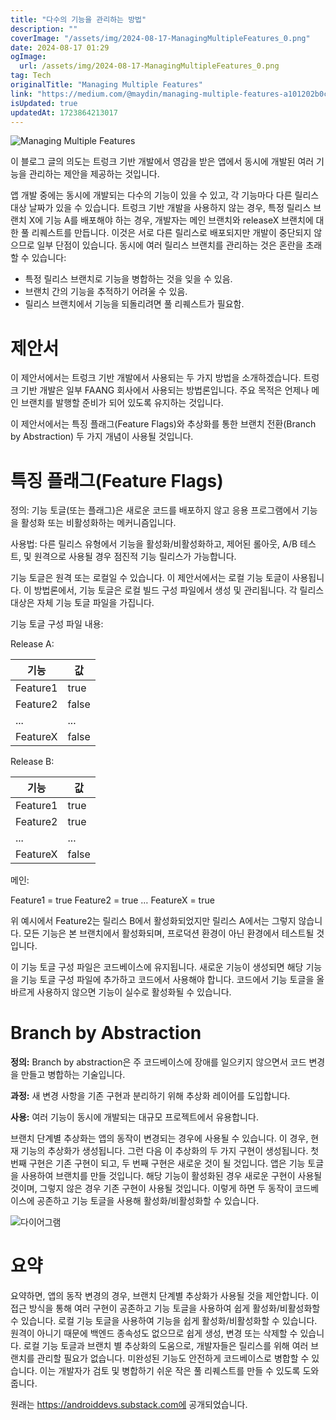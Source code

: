 ```yaml
---
title: "다수의 기능을 관리하는 방법"
description: ""
coverImage: "/assets/img/2024-08-17-ManagingMultipleFeatures_0.png"
date: 2024-08-17 01:29
ogImage:
  url: /assets/img/2024-08-17-ManagingMultipleFeatures_0.png
tag: Tech
originalTitle: "Managing Multiple Features"
link: "https://medium.com/@maydin/managing-multiple-features-a101202b0cab"
isUpdated: true
updatedAt: 1723864213017
---
```


![Managing Multiple Features](/assets/img/2024-08-17-ManagingMultipleFeatures_0.png)

이 블로그 글의 의도는 트렁크 기반 개발에서 영감을 받은 앱에서 동시에 개발된 여러 기능을 관리하는 제안을 제공하는 것입니다.

앱 개발 중에는 동시에 개발되는 다수의 기능이 있을 수 있고, 각 기능마다 다른 릴리스 대상 날짜가 있을 수 있습니다. 트렁크 기반 개발을 사용하지 않는 경우, 특정 릴리스 브랜치 X에 기능 A를 배포해야 하는 경우, 개발자는 메인 브랜치와 releaseX 브랜치에 대한 풀 리퀘스트를 만듭니다. 이것은 서로 다른 릴리스로 배포되지만 개발이 중단되지 않으므로 일부 단점이 있습니다. 동시에 여러 릴리스 브랜치를 관리하는 것은 혼란을 초래할 수 있습니다:

- 특정 릴리스 브랜치로 기능을 병합하는 것을 잊을 수 있음.
- 브랜치 간의 기능을 추적하기 어려울 수 있음.
- 릴리스 브랜치에서 기능을 되돌리려면 풀 리퀘스트가 필요함.

<!-- seedividend - 사각형 -->

<ins class="adsbygoogle"
     style="display:block"
     data-ad-client="ca-pub-4877378276818686"
     data-ad-slot="1898504329"
     data-ad-format="auto"
     data-full-width-responsive="true"></ins>

<script>
     (adsbygoogle = window.adsbygoogle || []).push({});
</script>

# 제안서

이 제안서에서는 트렁크 기반 개발에서 사용되는 두 가지 방법을 소개하겠습니다. 트렁크 기반 개발은 일부 FAANG 회사에서 사용되는 방법론입니다. 주요 목적은 언제나 메인 브랜치를 발행할 준비가 되어 있도록 유지하는 것입니다.

이 제안서에서는 특징 플래그(Feature Flags)와 추상화를 통한 브랜치 전환(Branch by Abstraction) 두 가지 개념이 사용될 것입니다.

# 특징 플래그(Feature Flags)

<!-- seedividend - 사각형 -->

<ins class="adsbygoogle"
     style="display:block"
     data-ad-client="ca-pub-4877378276818686"
     data-ad-slot="1898504329"
     data-ad-format="auto"
     data-full-width-responsive="true"></ins>

<script>
     (adsbygoogle = window.adsbygoogle || []).push({});
</script>

정의: 기능 토글(또는 플래그)은 새로운 코드를 배포하지 않고 응용 프로그램에서 기능을 활성화 또는 비활성화하는 메커니즘입니다.

사용법: 다른 릴리스 유형에서 기능을 활성화/비활성화하고, 제어된 롤아웃, A/B 테스트, 및 원격으로 사용될 경우 점진적 기능 릴리스가 가능합니다.

기능 토글은 원격 또는 로컬일 수 있습니다. 이 제안서에서는 로컬 기능 토글이 사용됩니다. 이 방법론에서, 기능 토글은 로컬 빌드 구성 파일에서 생성 및 관리됩니다. 각 릴리스 대상은 자체 기능 토글 파일을 가집니다.

기능 토글 구성 파일 내용:

<!-- seedividend - 사각형 -->

<ins class="adsbygoogle"
     style="display:block"
     data-ad-client="ca-pub-4877378276818686"
     data-ad-slot="1898504329"
     data-ad-format="auto"
     data-full-width-responsive="true"></ins>

<script>
     (adsbygoogle = window.adsbygoogle || []).push({});
</script>

Release A:

| 기능     | 값    |
| -------- | ----- |
| Feature1 | true  |
| Feature2 | false |
| ...      | ...   |
| FeatureX | false |

Release B:

| 기능     | 값    |
| -------- | ----- |
| Feature1 | true  |
| Feature2 | true  |
| ...      | ...   |
| FeatureX | false |

<!-- seedividend - 사각형 -->

<ins class="adsbygoogle"
     style="display:block"
     data-ad-client="ca-pub-4877378276818686"
     data-ad-slot="1898504329"
     data-ad-format="auto"
     data-full-width-responsive="true"></ins>

<script>
     (adsbygoogle = window.adsbygoogle || []).push({});
</script>

메인:

Feature1 = true
Feature2 = true
…
FeatureX = true

위 예시에서 Feature2는 릴리스 B에서 활성화되었지만 릴리스 A에서는 그렇지 않습니다. 모든 기능은 본 브랜치에서 활성화되며, 프로덕션 환경이 아닌 환경에서 테스트될 것입니다.

이 기능 토글 구성 파일은 코드베이스에 유지됩니다. 새로운 기능이 생성되면 해당 기능을 기능 토글 구성 파일에 추가하고 코드에서 사용해야 합니다. 코드에서 기능 토글을 올바르게 사용하지 않으면 기능이 실수로 활성화될 수 있습니다.

<!-- seedividend - 사각형 -->

<ins class="adsbygoogle"
     style="display:block"
     data-ad-client="ca-pub-4877378276818686"
     data-ad-slot="1898504329"
     data-ad-format="auto"
     data-full-width-responsive="true"></ins>

<script>
     (adsbygoogle = window.adsbygoogle || []).push({});
</script>

# Branch by Abstraction

**정의:** Branch by abstraction은 주 코드베이스에 장애를 일으키지 않으면서 코드 변경을 만들고 병합하는 기술입니다.

**과정:** 새 변경 사항을 기존 구현과 분리하기 위해 추상화 레이어를 도입합니다.

**사용:** 여러 기능이 동시에 개발되는 대규모 프로젝트에서 유용합니다.

<!-- seedividend - 사각형 -->

<ins class="adsbygoogle"
     style="display:block"
     data-ad-client="ca-pub-4877378276818686"
     data-ad-slot="1898504329"
     data-ad-format="auto"
     data-full-width-responsive="true"></ins>

<script>
     (adsbygoogle = window.adsbygoogle || []).push({});
</script>

브랜치 단계별 추상화는 앱의 동작이 변경되는 경우에 사용될 수 있습니다. 이 경우, 현재 기능의 추상화가 생성됩니다. 그런 다음 이 추상화의 두 가지 구현이 생성됩니다. 첫 번째 구현은 기존 구현이 되고, 두 번째 구현은 새로운 것이 될 것입니다. 앱은 기능 토글을 사용하여 브랜치를 만들 것입니다. 해당 기능이 활성화된 경우 새로운 구현이 사용될 것이며, 그렇지 않은 경우 기존 구현이 사용될 것입니다. 이렇게 하면 두 동작이 코드베이스에 공존하고 기능 토글을 사용해 활성화/비활성화할 수 있습니다.

![다이어그램](/assets/img/2024-08-17-ManagingMultipleFeatures_1.png)

# 요약

요약하면, 앱의 동작 변경의 경우, 브랜치 단계별 추상화가 사용될 것을 제안합니다. 이 접근 방식을 통해 여러 구현이 공존하고 기능 토글을 사용하여 쉽게 활성화/비활성화할 수 있습니다. 로컬 기능 토글을 사용하여 기능을 쉽게 활성화/비활성화할 수 있습니다. 원격이 아니기 때문에 백엔드 종속성도 없으므로 쉽게 생성, 변경 또는 삭제할 수 있습니다. 로컬 기능 토글과 브랜치 별 추상화의 도움으로, 개발자들은 릴리스를 위해 여러 브랜치를 관리할 필요가 없습니다. 미완성된 기능도 안전하게 코드베이스로 병합할 수 있습니다. 이는 개발자가 검토 및 병합하기 쉬운 작은 풀 리퀘스트를 만들 수 있도록 도와줍니다.

<!-- seedividend - 사각형 -->

<ins class="adsbygoogle"
     style="display:block"
     data-ad-client="ca-pub-4877378276818686"
     data-ad-slot="1898504329"
     data-ad-format="auto"
     data-full-width-responsive="true"></ins>

<script>
     (adsbygoogle = window.adsbygoogle || []).push({});
</script>

원래는 https://androiddevs.substack.com에 공개되었습니다.
